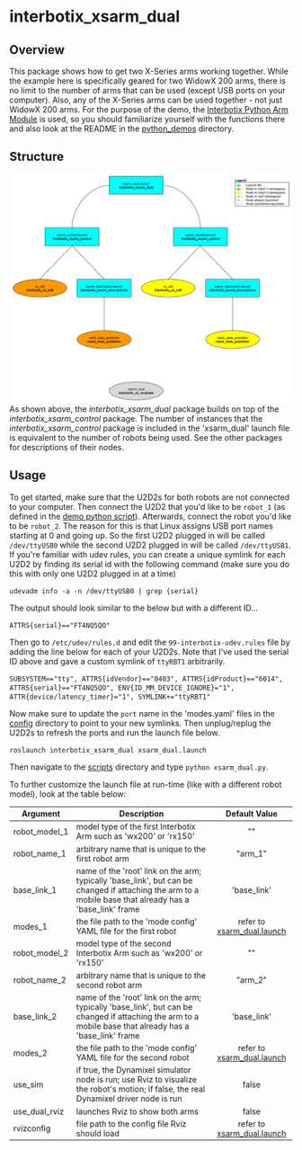 # interbotix_xsarm_dual

## Overview
This package shows how to get two X-Series arms working together. While the example here is specifically geared for two WidowX 200 arms, there is no limit to the number of arms that can be used (except USB ports on your computer). Also, any of the X-Series arms can be used together - not just WidowX 200 arms. For the purpose of the demo, the [Interbotix Python Arm Module](https://github.com/Interbotix/interbotix_ros_toolboxes/blob/main/interbotix_xs_toolbox/interbotix_xs_modules/src/interbotix_xs_modules/arm.py) is used, so you should familiarize yourself with the functions there and also look at the README in the [python_demos](../python_demos) directory.

## Structure
![xsarm_dual_flowchart](images/xsarm_dual_flowchart.png)
As shown above, the *interbotix_xsarm_dual* package builds on top of the *interbotix_xsarm_control* package. The number of instances that the *interbotix_xsarm_control* package is included in the 'xsarm_dual' launch file is equivalent to the number of robots being used. See the other packages for descriptions of their nodes.

## Usage
To get started, make sure that the U2D2s for both robots are not connected to your computer. Then connect the U2D2 that you'd like to be `robot_1` (as defined in the [demo python script](scripts/xsarm_dual.py)). Afterwards, connect the robot you'd like to be `robot_2`. The reason for this is that Linux assigns USB port names starting at 0 and going up. So the first U2D2 plugged in will be called `/dev/ttyUSB0` while the second U2D2 plugged in will be called `/dev/ttyUSB1`. If you're familiar with udev rules, you can create a unique symlink for each U2D2 by finding its serial id with the following command (make sure you do this with only one U2D2 plugged in at a time)

```
udevadm info -a -n /dev/ttyUSB0 | grep {serial}
```
The output should look similar to the below but with a different ID...

```
ATTRS{serial}=="FT4NQ5QO"
```

Then go to `/etc/udev/rules.d` and edit the `99-interbotix-udev.rules` file by adding the line below for each of your U2D2s. Note that I've used the serial ID above and gave a custom symlink of `ttyRBT1` arbitrarily.

```
SUBSYSTEM=="tty", ATTRS{idVendor}=="0403", ATTRS{idProduct}=="6014", ATTRS{serial}=="FT4NQ5QO", ENV{ID_MM_DEVICE_IGNORE}="1", ATTR{device/latency_timer}="1", SYMLINK+="ttyRBT1"
```

Now make sure to update the `port` name in the 'modes.yaml' files in the [config](config/) directory to point to your new symlinks. Then unplug/replug the U2D2s to refresh the ports and run the launch file below.

```
roslaunch interbotix_xsarm_dual xsarm_dual.launch
```

Then navigate to the [scripts](scripts/) directory and type `python xsarm_dual.py`.

To further customize the launch file at run-time (like with a different robot model), look at the table below:

| Argument | Description | Default Value |
| -------- | ----------- | :-----------: |
| robot_model_1 | model type of the first Interbotix Arm such as 'wx200' or 'rx150' | "" |
| robot_name_1 | arbitrary name that is unique to the first robot arm | "arm_1" |
| base_link_1 | name of the 'root' link on the arm; typically 'base_link', but can be changed if attaching the arm to a mobile base that already has a 'base_link' frame| 'base_link' |
| modes_1 | the file path to the 'mode config' YAML file for the first robot | refer to [xsarm_dual.launch](launch/xsarm_dual.launch) |
| robot_model_2 | model type of the second Interbotix Arm such as 'wx200' or 'rx150' | "" |
| robot_name_2 | arbitrary name that is unique to the second robot arm | "arm_2" |
| base_link_2 | name of the 'root' link on the arm; typically 'base_link', but can be changed if attaching the arm to a mobile base that already has a 'base_link' frame| 'base_link' |
| modes_2 | the file path to the 'mode config' YAML file for the second robot | refer to [xsarm_dual.launch](launch/xsarm_dual.launch) |
| use_sim | if true, the Dynamixel simulator node is run; use Rviz to visualize the robot's motion; if false, the real Dynamixel driver node is run | false |
| use_dual_rviz | launches Rviz to show both arms | false |
| rvizconfig | file path to the config file Rviz should load | refer to [xsarm_dual.launch](launch/xsarm_dual.launch) |

